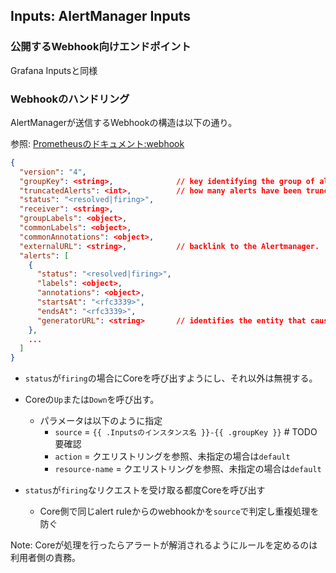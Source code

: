 ## Inputs: AlertManager Inputs

### 公開するWebhook向けエンドポイント

Grafana Inputsと同様

### Webhookのハンドリング

AlertManagerが送信するWebhookの構造は以下の通り。

参照: [Prometheusのドキュメント:webhook](https://prometheus.io/docs/alerting/latest/configuration/#webhook_config)

```json
{
  "version": "4",
  "groupKey": <string>,              // key identifying the group of alerts (e.g. to deduplicate)
  "truncatedAlerts": <int>,          // how many alerts have been truncated due to "max_alerts"
  "status": "<resolved|firing>",
  "receiver": <string>,
  "groupLabels": <object>,
  "commonLabels": <object>,
  "commonAnnotations": <object>,
  "externalURL": <string>,           // backlink to the Alertmanager.
  "alerts": [
    {
      "status": "<resolved|firing>",
      "labels": <object>,
      "annotations": <object>,
      "startsAt": "<rfc3339>",
      "endsAt": "<rfc3339>",
      "generatorURL": <string>       // identifies the entity that caused the alert
    },
    ...
  ]
}
```

- `status`が`firing`の場合にCoreを呼び出すようにし、それ以外は無視する。   
- Coreの`Up`または`Down`を呼び出す。
    - パラメータは以下のように指定
        - `source` = `{{ .Inputsのインスタンス名 }}-{{ .groupKey }}` # TODO 要確認
        - `action` = クエリストリングを参照、未指定の場合は`default`
        - `resource-name` = クエリストリングを参照、未指定の場合は`default`

- `status`が`firing`なリクエストを受け取る都度Coreを呼び出す
    - Core側で同じalert ruleからのwebhookかを`source`で判定し重複処理を防ぐ
    
Note: Coreが処理を行ったらアラートが解消されるようにルールを定めるのは利用者側の責務。  